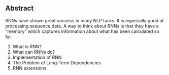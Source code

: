 ## Abstract

RNNs have shown great success in many NLP tasks. It is especially good at processing sequence data. A way to think about RNNs is that they have a “memory” which captures information about what has been calculated so far. 
1. What is RNN?
2. What can RNNs do?
3. Implementation of RNN
4. The Problem of Long-Term Dependencies
5. RNN extensions

